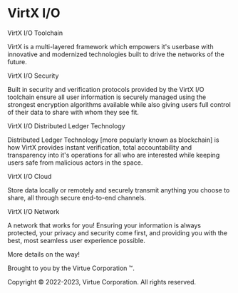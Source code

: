 # VirtX I/O

VirtX I/O Toolchain

VirtX is a multi-layered framework which empowers it's userbase with innovative and modernized technologies built to drive the networks of the future.

VirtX I/O Security

Built in security and verification protocols provided by the VirtX I/O toolchain ensure all user information is securely managed using the strongest encryption algorithms available while also giving users full control of their data to share with whom they see fit.

VirtX I/O Distributed Ledger Technology 

Distributed Ledger Technology [more popularly known as blockchain] is how VirtX provides instant verification, total accountability and transparency into it's operations for all who are interested while keeping users safe from malicious actors in the space.

VirtX I/O Cloud

Store data locally or remotely and securely transmit anything
you choose to share, all through secure end-to-end channels.

VirtX I/O Network

A network that works for you! Ensuring your information is
always protected, your privacy and security come first, and 
providing you with the best, most seamless user experience possible.

More details on the way!

Brought to you by the Virtue Corporation ™️.

Copyright ©️ 2022-2023, Virtue Corporation. All rights reserved. 
